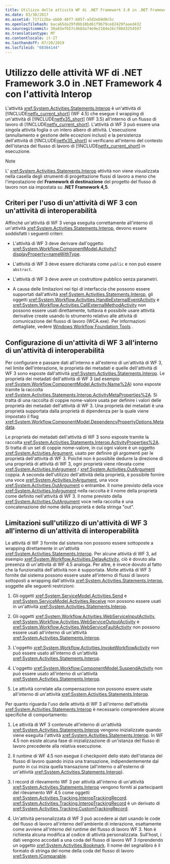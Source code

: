 ```yaml
---
title: Utilizzo delle attività WF di .NET Framework 3.0 in .NET Framework 4 con l'attività Interop
ms.date: 03/30/2017
ms.assetid: 71f112ba-abb0-46f7-b05f-a5d2eb9d0c5c
ms.openlocfilehash: baca65da29fd0b18bd61f9b79ce82429faaed432
ms.sourcegitcommit: 30a83efb57c468da74e9e218de26cf88d3254597
ms.translationtype: MT
ms.contentlocale: it-IT
ms.lasthandoff: 07/20/2019
ms.locfileid: "68364144"
---
```

# <a name="using-net-framework-30-wf-activities-in-net-framework-4-with-the-interop-activity"></a>Utilizzo delle attività WF di .NET Framework 3.0 in .NET Framework 4 con l'attività Interop
L'attività <xref:System.Activities.Statements.Interop> è un'attività di [!INCLUDE[netfx_current_short](../../../includes/netfx-current-short-md.md)] (WF 4.5) che esegue il wrapping di un'attività di [!INCLUDE[netfx35_short](../../../includes/netfx35-short-md.md)] (WF 3.5) all'interno di un flusso di lavoro di [!INCLUDE[netfx_current_short](../../../includes/netfx-current-short-md.md)]. L'attività di WF 3 può essere una singola attività foglia o un intero albero di attività. L'esecuzione (annullamento e gestione delle eccezioni inclusi) e la persistenza dell'attività di [!INCLUDE[netfx35_short](../../../includes/netfx35-short-md.md)] si verificano all'interno del contesto dell'istanza del flusso di lavoro di [!INCLUDE[netfx_current_short](../../../includes/netfx-current-short-md.md)] in esecuzione.  
  
> [!NOTE]
>  L' <xref:System.Activities.Statements.Interop> attività non viene visualizzata nella casella degli strumenti di progettazione flussi di lavoro a meno che l'impostazione del **Framework di destinazione** del progetto del flusso di lavoro non sia impostata su **.NET Framework 4,5**.  
  
## <a name="criteria-for-using-a-wf-3-activity-with-an-interop-activity"></a>Criteri per l'uso di un'attività di WF 3 con un'attività di interoperabilità  
 Affinché un'attività di WF 3 venga eseguita correttamente all'interno di un'attività <xref:System.Activities.Statements.Interop>, devono essere soddisfatti i seguenti criteri:  
  
- L'attività di WF 3 deve derivare dall'oggetto <xref:System.Workflow.ComponentModel.Activity?displayProperty=nameWithType>.  
  
- L'attività di WF 3 deve essere dichiarata come `public` e non può essere `abstract`.  
  
- L'attività di WF 3 deve avere un costruttore pubblico senza parametri.  
  
- A causa delle limitazioni nei tipi di interfaccia che possono essere supportati dall'attività <xref:System.Activities.Statements.Interop>, gli oggetti <xref:System.Workflow.Activities.HandleExternalEventActivity> e <xref:System.Workflow.Activities.CallExternalMethodActivity> non possono essere usati direttamente, tuttavia è possibile usare attività derivative create usando lo strumento relativo alle attività di comunicazione del flusso di lavoro (WCA.exe). Per informazioni dettagliate, vedere [Windows Workflow Foundation Tools](https://go.microsoft.com/fwlink/?LinkId=178889) .  
  
## <a name="configuring-a-wf-3-activity-within-an-interop-activity"></a>Configurazione di un'attività di WF 3 all'interno di un'attività di interoperabilità  
 Per configurare e passare dati all'interno e all'esterno di un'attività di WF 3, nel limite dell'interazione, le proprietà dei metadati e quelle dell'attività di WF 3 sono esposte dall'attività <xref:System.Activities.Statements.Interop>. Le proprietà dei metadati dell'attività di WF 3 (ad esempio <xref:System.Workflow.ComponentModel.Activity.Name%2A>) sono esposte tramite la raccolta <xref:System.Activities.Statements.Interop.ActivityMetaProperties%2A>. Si tratta di una raccolta di coppie nome-valore usata per definire i valori delle proprietà dei metadati dell'attività di WF 3. Una proprietà dei metadati è una proprietà supportata dalla proprietà di dipendenza per la quale viene impostato il flag <xref:System.Workflow.ComponentModel.DependencyPropertyOptions.Metadata>.  
  
 Le proprietà dei metadati dell'attività di WF 3 sono esposte tramite la raccolta <xref:System.Activities.Statements.Interop.ActivityProperties%2A>. Si tratta di un set di coppie nome-valore, in cui ogni valore è un oggetto <xref:System.Activities.Argument>, usato per definire gli argomenti per le proprietà dell'attività di WF 3. Poiché non è possibile dedurre la direzione di una proprietà di attività di WF 3, ogni proprietà viene rilevata come <xref:System.Activities.InArgument> / <xref:System.Activities.OutArgument> coppia. A seconda dell'utilizzo dell'attività della proprietà, è possibile fornire una voce <xref:System.Activities.InArgument>, una voce <xref:System.Activities.OutArgument> o entrambe. Il nome previsto della voce <xref:System.Activities.InArgument> nella raccolta è il nome della proprietà come definito nell'attività di WF 3. Il nome previsto della <xref:System.Activities.OutArgument> voce nella raccolta è una concatenazione del nome della proprietà e della stringa "out".  
  
## <a name="limitations-of-using-a-wf-3-activity-within-an-interop-activity"></a>Limitazioni sull'utilizzo di un'attività di WF 3 all'interno di un'attività di interoperabilità  
 Le attività di WF 3 fornite dal sistema non possono essere sottoposte a wrapping direttamente in un'attività <xref:System.Activities.Statements.Interop>. Per alcune attività di WF 3, ad esempio <xref:System.Workflow.Activities.DelayActivity>, ciò è dovuto alla presenza di un'attività di WF 4.5 analoga. Per altre, è invece dovuto al fatto che la funzionalità dell'attività non è supportata. Molte attività di WF 3 fornite dal sistema possono essere usate all'interno di flussi di lavoro sottoposti a wrapping dall'attività <xref:System.Activities.Statements.Interop>, soggette alle seguenti restrizioni:  
  
1. Gli oggetti <xref:System.ServiceModel.Activities.Send> e <xref:System.ServiceModel.Activities.Receive> non possono essere usati in un'attività <xref:System.Activities.Statements.Interop>.  
  
2. Gli oggetti <xref:System.Workflow.Activities.WebServiceInputActivity>, <xref:System.Workflow.Activities.WebServiceOutputActivity> e <xref:System.Workflow.Activities.WebServiceFaultActivity> non possono essere usati all'interno di un'attività <xref:System.Activities.Statements.Interop>.  
  
3. L'oggetto <xref:System.Workflow.Activities.InvokeWorkflowActivity> non può essere usato all'interno di un'attività <xref:System.Activities.Statements.Interop>.  
  
4. L'oggetto <xref:System.Workflow.ComponentModel.SuspendActivity> non può essere usato all'interno di un'attività <xref:System.Activities.Statements.Interop>.  
  
5. Le attività correlate alla compensazione non possono essere usate all'interno di un'attività <xref:System.Activities.Statements.Interop>.  
  
 Per quanto riguarda l'uso delle attività di WF 3 all'interno dell'attività <xref:System.Activities.Statements.Interop> è necessario comprendere alcune specifiche di comportamento:  
  
1. Le attività di WF 3 contenute all'interno di un'attività <xref:System.Activities.Statements.Interop> vengono inizializzate quando viene eseguita l'attività <xref:System.Activities.Statements.Interop>. In WF 4.5 non esiste alcuna fase di inizializzazione di un'istanza del flusso di lavoro precedente alla relativa esecuzione.  
  
2. Il runtime di WF 4.5 non esegue il checkpoint dello stato dell'istanza del flusso di lavoro quando inizia una transazione, indipendentemente dal punto in cui inizia quella transazione (all'interno o all'esterno di un'attività <xref:System.Activities.Statements.Interop>).  
  
3. I record di rilevamento WF 3 per attività all'interno di un'attività <xref:System.Activities.Statements.Interop> vengono forniti ai partecipanti del rilevamento WF 4.5 come oggetti <xref:System.Activities.Tracking.InteropTrackingRecord>. <xref:System.Activities.Tracking.InteropTrackingRecord> è un derivato di <xref:System.Activities.Tracking.CustomTrackingRecord>.  
  
4. Un'attività personalizzata di WF 3 può accedere ai dati usando le code del flusso di lavoro all'interno dell'ambiente di interazione, esattamente come avviene all'interno del runtime del flusso di lavoro WF 3. Non è richiesta alcuna modifica al codice di attività personalizzata. Sull'host, i dati vengono accodati a una coda del flusso di lavoro WF 3 riprendendo un oggetto <xref:System.Activities.Bookmark>. Il nome del segnalibro è il formato di stringa del nome della coda del flusso di lavoro <xref:System.IComparable>.
